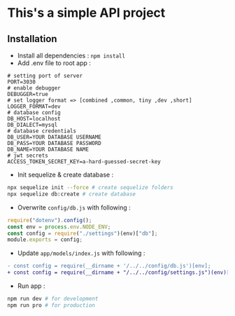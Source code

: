# This's a simple API project

## Installation

-   Install all dependencies :
    `npm install`
-   Add .env file to root app :

```
# setting port of server
PORT=3030
# enable debugger
DEBUGGER=true
# set logger format => [combined ,common, tiny ,dev ,short]
LOGGER_FORMAT=dev
# database config
DB_HOST=localhost
DB_DIALECT=mysql
# database credentials
DB_USER=YOUR DATABASE USERNAME
DB_PASS=YOUR DATABASE PASSWORD
DB_NAME=YOUR DATABASE NAME
# jwt secrets 
ACCESS_TOKEN_SECRET_KEY=a-hard-guessed-secret-key
```

-   Init sequelize & create database :

```bash
npx sequelize init --force # create sequelize folders
npx sequelize db:create # create database
```

-   Overwrite `config/db.js` with following :

```js
require("dotenv").config();
const env = process.env.NODE_ENV;
const config = require("./settings")(env)["db"];
module.exports = config;
```

-   Update `app/models/index.js` with following :

```diff
- const config = require(__dirname + '/../../config/db.js')[env];
+ const config = require(__dirname + "/../../config/settings.js")(env)["db"];
```

-   Run app :

```bash
npm run dev # for development
npm run pro # for production
```
